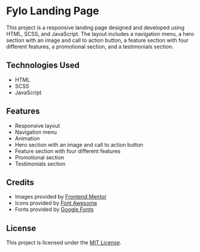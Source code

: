 # Fylo Landing Page

This project is a responsive landing page designed and developed using HTML, SCSS, and JavaScript. The layout includes a navigation menu, a hero section with an image and call to action button, a feature section with four different features, a promotional section, and a testimonials section. 

## Technologies Used

- HTML
- SCSS
- JavaScript


## Features

- Responsive layout
- Navigation menu
- Animation
- Hero section with an image and call to action button
- Feature section with four different features
- Promotional section
- Testimonials section

## Credits

- Images provided by [Frontend Mentor](https://www.frontendmentor.io/)
- Icons provided by [Font Awesome](https://fontawesome.com/)
- Fonts provided by [Google Fonts](https://fonts.google.com/)

## License

This project is licensed under the [MIT License](https://opensource.org/licenses/MIT).
